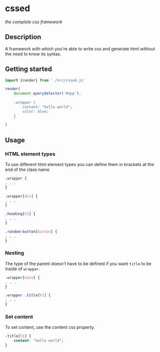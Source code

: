 # cssed

_the complete css framework_

## Description

A framework with which you're able to write css and generate html without the need to know its syntax. 

## Getting started

```js
import {render} from './src/cssed.js'

render(
    document.querySelector('#app'),
    `
    .wrapper {
        content: "hello world";
        color: blue;
    }
    `
)
```

## Usage

### HTML element types

To use different html element types you can define them in brackets at the end of the class name

```css
.wrapper {
. . .
}

.wrapper[div] {
. . .
}
```

```css
.heading[h1] {
. . .
}
```

```css
.random-button[button] {
. . .
}
```

### Nesting

The type of the parent doesn't have to be defined if you want `title` to be inside of `wrapper`.

```css
.wrapper[main] {
. . .
}

.wrapper .title[h1] {
. . .
}
```

### Set content

To set content, use the content css property.

```css
.title[h1] {
    content: "hello world";
}
```